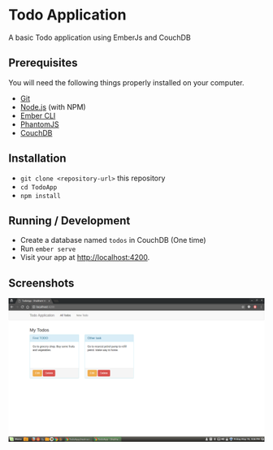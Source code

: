 # Todo Application

A basic Todo application using EmberJs and CouchDB

## Prerequisites

You will need the following things properly installed on your computer.

* [Git](https://git-scm.com/)
* [Node.js](https://nodejs.org/) (with NPM)
* [Ember CLI](https://ember-cli.com/)
* [PhantomJS](http://phantomjs.org/)
* [CouchDB](http://couchdb.apache.org/)

## Installation

* `git clone <repository-url>` this repository
* `cd TodoApp`
* `npm install`

## Running / Development

* Create a database named `todos` in CouchDB (One time)
* Run `ember serve`
* Visit your app at [http://localhost:4200](http://localhost:4200).

## Screenshots

![Alt text](/screenshots/main-screen.png?raw=true "Screenshot Main Screen")

